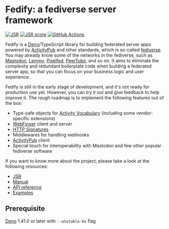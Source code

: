 <!-- deno-fmt-ignore-file -->

Fedify: a fediverse server framework
====================================

[![JSR][JSR badge]][JSR]
[![JSR score][JSR score badge]][JSR score]
[![GitHub Actions][GitHub Actions badge]][GitHub Actions]

Fedify is a [Deno]/TypeScript library for building federated server apps
powered by [ActivityPub] and other standards, which is so-called [fediverse].
You may already know some of the networks in the fediverse, such as [Mastodon],
[Lemmy], [Pixelfed], [PeerTube], and so on.  It aims to eliminate
the complexity and redundant boilerplate code when building a federated server
app, so that you can focus on your business logic and user experience.

Fedify is still in the early stage of development, and it's not ready
for production use yet.  However, you can try it out and give feedback
to help improve it.
The rough roadmap is to implement the following features out of the box:

 -  Type-safe objects for [Activity Vocabulary] (including some vendor-specific
    extensions)
 -  [WebFinger] client and server
 -  [HTTP Signatures]
 -  Middlewares for handling webhooks
 -  [ActivityPub] client
 -  Special touch for interoperability with Mastodon and few other popular
    fediverse software

If you want to know more about the project, please take a look at the following
resources:

 -  [JSR]
 -  [Manual](https://dahlia.github.io/fedify/manual/)
 -  [API reference](https://jsr.io/@fedify/fedify/doc)
 -  [Examples](https://github.com/dahlia/fedify/tree/main/examples)

[JSR]: https://jsr.io/@fedify/fedify
[JSR badge]: https://jsr.io/badges/@fedify/fedify
[JSR score]: https://jsr.io/@fedify/fedify/score
[JSR score badge]: https://jsr.io/badges/@fedify/fedify/score
[GitHub Actions]: https://github.com/dahlia/fedify/actions/workflows/build.yaml
[GitHub Actions badge]: https://github.com/dahlia/fedify/actions/workflows/build.yaml/badge.svg
[Deno]: https://deno.com/
[ActivityPub]: https://www.w3.org/TR/activitypub/
[fediverse]: https://en.wikipedia.org/wiki/Fediverse
[Mastodon]: https://joinmastodon.org/
[Lemmy]: https://join-lemmy.org/
[Pixelfed]: https://pixelfed.org/
[PeerTube]: https://joinpeertube.org/
[Activity Vocabulary]: https://www.w3.org/TR/activitystreams-vocabulary/
[WebFinger]: https://datatracker.ietf.org/doc/html/rfc7033
[HTTP Signatures]: https://tools.ietf.org/html/draft-cavage-http-signatures-12


Prerequisite
------------

[Deno] 1.41.0 or later with `--unstable-kv` flag
